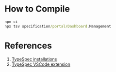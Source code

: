 # How to Compile

```cmd
npm ci
npx tsv specification/portal/Dashboard.Management
```

# References

1. [TypeSpec installations](https://typespec.io/docs)
1. [TypeSpec VSCode extension](https://typespec.io/docs/introduction/editor/vscode)